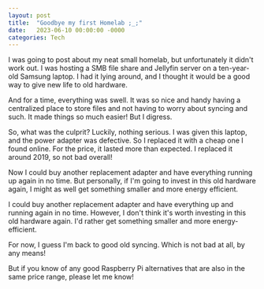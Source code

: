```yaml
---
layout: post
title:  "Goodbye my first Homelab ;_;" 
date:   2023-06-10 00:00:00 -0000
categories: Tech
---
```

I was going to post about my neat small homelab, but unfortunately it didn't work out. I was hosting a SMB file share and Jellyfin server on a ten-year-old Samsung laptop. I had it lying around, and I thought it would be a good way to give new life to old hardware. 

And for a time, everything was swell. It was so nice and handy having a centralized place to store files and not having to worry about syncing and such. It made things so much easier! But I digress.

So, what was the culprit? Luckily, nothing serious. I was given this laptop, and the power adapter was defective. So I replaced it with a cheap one I found online. For the price, it lasted more than expected. I replaced it around 2019, so not bad overall!

Now I could buy another replacement adapter and have everything running up again in no time. But personally, if I'm going to invest in this old hardware again, I might as well get something smaller and more energy efficient.

I could buy another replacement adapter and have everything up and running again in no time. However, I don't think it's worth investing in this old hardware again. I'd rather get something smaller and more energy-efficient.

For now, I guess I'm back to good old syncing. Which is not bad at all, by any means! 

But if you know of any good Raspberry Pi alternatives that are also in the same price range, please let me know!
